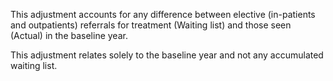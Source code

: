 This adjustment accounts for any difference between elective (in-patients and outpatients) referrals for treatment (Waiting list) and those seen (Actual) in the baseline year.

This adjustment relates solely to the baseline year and not any accumulated waiting list.
